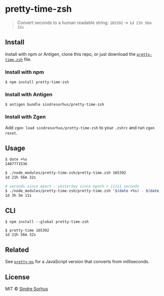 # pretty-time-zsh

> Convert seconds to a human readable string: `165392` → `1d 21h 56m 32s`


## Install


Install with npm or Antigen, clone this repo, or just download the [`pretty-time.zsh`](pretty-time.zsh) file.

### Install with npm

```
$ npm install pretty-time-zsh
```

### Install with Antigen

```
$ antigen bundle sindresorhus/pretty-time-zsh
```

### Install with Zgen

Add `zgen load sindresorhus/pretty-time-zsh` to your `.zshrc` and run `zgen reset`.


## Usage

```sh
$ date +%s
1407771536

$ ./node_modules/pretty-time-zsh/pretty-time.zsh 165392
1d 21h 56m 32s

# seconds since epoch - yesterday since epoch + 11111 seconds
$ ./node_modules/pretty-time-zsh/pretty-time.zsh "$(date +%s) - $(date -v-1d +%s) + 11111"
1d 3h 5m 11s
```


## CLI

```
$ npm install --global pretty-time-zsh
```

```
$ pretty-time 165392
1d 21h 56m 32s
```


## Related

See [`pretty-ms`](https://github.com/sindresorhus/pretty-ms) for a JavaScript version that converts from milliseconds.


## License

MIT © [Sindre Sorhus](https://sindresorhus.com)
